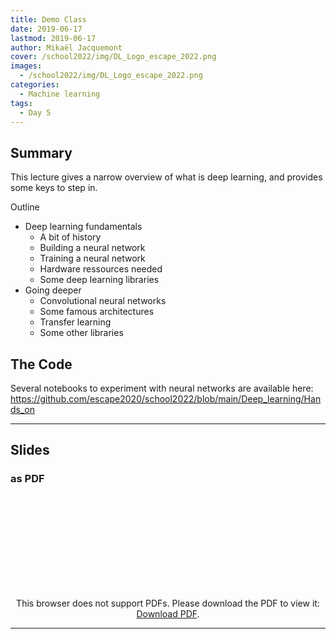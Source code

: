 ```yaml
---
title: Demo Class
date: 2019-06-17
lastmod: 2019-06-17
author: Mikaël Jacquemont
cover: /school2022/img/DL_Logo_escape_2022.png
images:
  - /school2022/img/DL_Logo_escape_2022.png
categories:
  - Machine learning
tags:
  - Day 5
---
```




## Summary

This lecture gives a narrow overview of what is deep learning, and provides some keys to step in.

Outline

* Deep learning fundamentals
    * A bit of history
    * Building a neural network
    * Training a neural network
    * Hardware ressources needed
    * Some deep learning libraries
* Going deeper
    * Convolutional neural networks
    * Some famous architectures
    * Transfer learning
    * Some other libraries

## The Code
Several notebooks to experiment with neural networks are available here: https://github.com/escape2020/school2022/blob/main/Deep_learning/Hands_on


<hr>

## Slides

### as PDF
<CENTER>

<object data="https://github.com/escape2020/school2022/blob/main/Deep_learning/Slides/Intro_to_DL_ESCAPE_school22.pdf" type="application/pdf" width="100%" height="550px">
    <embed src="https://github.com/escape2020/school2022/blob/main/Deep_learning/Slides/Intro_to_DL_ESCAPE_school22.pdf">
        <p>This browser does not support PDFs. Please download the PDF to view it: <a href="https://github.com/escape2020/school2022/blob/deep_learning/main/Slides/Intro_to_DL_ESCAPE_school22.pdf">Download PDF</a>.</p>
    </embed>
</object>

</CENTER>


---
